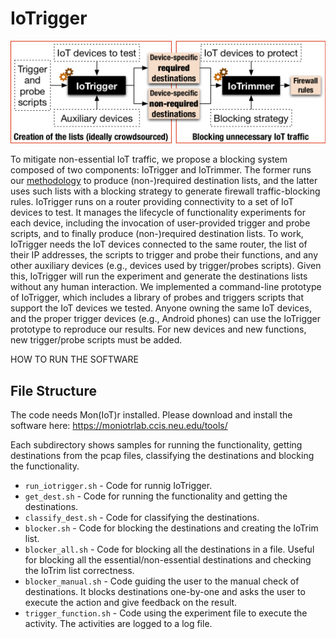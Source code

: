 # IoTrigger

<img src="https://raw.githubusercontent.com/IoTrim/iotrimlist/master/system.png" width="1000"/>

To mitigate non-essential IoT traffic, we propose a blocking system composed of two components: IoTrigger and IoTrimmer. The former runs our <a href="http://iotrim.net">methodology</a> to produce (non-)required destination lists, and the latter uses such lists with a blocking strategy to generate firewall traffic-blocking rules. 
IoTrigger runs on a router providing connectivity to a set of IoT devices to test. It manages the lifecycle of functionality experiments for each device, including the invocation of user-provided trigger and probe scripts, and to finally produce (non-)required destination lists. To work, IoTrigger needs the IoT devices connected to the same router, the list of their IP addresses, the scripts to trigger and probe their functions, and any other auxiliary devices (e.g., devices used by trigger/probes scripts). Given this, IoTrigger will run the experiment and generate the destinations lists without any human interaction. We implemented a command-line prototype of IoTrigger, which includes a library of probes and triggers scripts that support the IoT devices we tested. Anyone owning the same IoT devices, and the proper trigger devices (e.g., Android phones) can use the IoTrigger prototype to reproduce our results. For new devices and new functions, new trigger/probe scripts must be added.

HOW TO RUN THE SOFTWARE
## File Structure 

The code needs Mon(IoT)r installed. Please download and install the software here: https://moniotrlab.ccis.neu.edu/tools/

Each subdirectory shows samples for running the functionality, getting destinations from the pcap files, classifying  the destinations and blocking the functionality.

- `run_iotrigger.sh` - Code for runnig IoTrigger.
- `get_dest.sh` - Code for running the functionality and getting the destinations.
- `classify_dest.sh` - Code for classifying the destinations.
- `blocker.sh` - Code for blocking the destinations and creating the IoTrim list. 
- `blocker_all.sh` - Code for blocking all the destinations in a file. Useful for blocking all the essential/non-essential destinations and checking the IoTrim list correctness. 
- `blocker_manual.sh` - Code guiding the user to the manual check of destinations. It blocks destinations one-by-one and asks the user to execute the action and give feedback on the result.
- `trigger_function.sh` - Code using the experiment file to execute the activity. The activities are logged to a log file.
